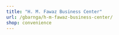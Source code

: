 ```yaml
---
title: "H. M. Fawaz Business Center"
url: /gbarnga/h-m-fawaz-business-center/
shop: convenience
---
```

